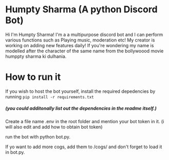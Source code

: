 # Humpty Sharma (A python Discord Bot)
Hi I'm Humpty Sharma! I'm a a multipurpose discord bot and I can perform various functions such as Playing music, moderation etc! My creator is working on adding new features
daily! If you're wondering  my name is modelled after the character of the same name from the bollywoood movie humppty sharma ki dulhania.

# How to run it
If you wish to host the bot yourself, install the required depedencies by running ```pip install -r requirements.txt```
##### (you could additonally  list out the dependencies in the readme itself.)

Create a file name .env in the root folder and mention your bot token in it. (i will also edit and add how to obtain bot token)

 run the bot with python bot.py.

If yo want to add more cogs, add them to /cogs/ and don't forget to load it in bot.py.
